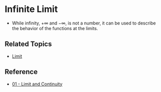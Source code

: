 # Infinite Limit

* While infinity, $+\infty$ and $-\infty$, is not a number, it can be used to describe the behavior of the functions at the limits.

## Related Topics

* [Limit](Limit.md)

## Reference

* [01 - Limit and Continuity](../../../00%20-%20Summary/SCMA104%20-%20System%20of%20Ordinary%20Differential%20Equations%20and%20Applications%20in%20Medical%20Science/01%20-%20Limit%20and%20Continuity.md)
